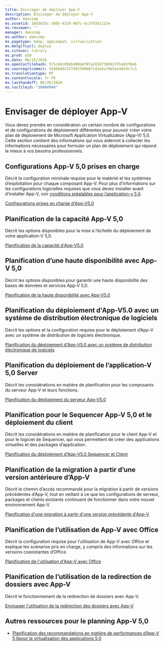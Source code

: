 ```yaml
---
title: Envisager de déployer App-V
description: Envisager de déployer App-V
author: dansimp
ms.assetid: 28d3035c-3805-4339-90fc-6c3fd3b1123e
ms.reviewer: ''
manager: dansimp
ms.author: dansimp
ms.pagetype: mdop, appcompat, virtualization
ms.mktglfcycl: deploy
ms.sitesec: library
ms.prod: w10
ms.date: 06/16/2016
ms.openlocfilehash: 575c64c09dbd88b4f8fa28387369015fbe83f0e6
ms.sourcegitcommit: 354664bc527d93f80687cd2eba70d1eea024c7c3
ms.translationtype: MT
ms.contentlocale: fr-FR
ms.lasthandoff: 06/26/2020
ms.locfileid: "10804944"
---
```

# Envisager de déployer App-V


Vous devez prendre en considération un certain nombre de configurations et de configurations de déploiement différentes pour pouvoir créer votre plan de déploiement de Microsoft Application Virtualization (App-V) 5,0. Cette section contient des informations qui vous aideront à collecter les informations nécessaires pour formuler un plan de déploiement qui répond le mieux à vos besoins professionnels.

## <a href="" id="---------app-v-5-0-supported-configurations"></a> Configurations App-V 5,0 prises en charge


Décrit la configuration minimale requise pour le matériel et les systèmes d’exploitation pour chaque composant App-V. Pour plus d’informations sur les configurations logicielles requises que vous devez installer avant d’installer App-V, voir [conditions préalables pour l’application-v 5,0](app-v-50-prerequisites.md).

[Configurations prises en charge d'App-V5.0](app-v-50-supported-configurations.md)

## Planification de la capacité App-V 5,0


Décrit les options disponibles pour la mise à l’échelle du déploiement de votre application-V 5,0.

[Planification de la capacité d'App-V5.0](app-v-50-capacity-planning.md)

## Planification d’une haute disponibilité avec App-V 5,0


Décrit les options disponibles pour garantir une haute disponibilité des bases de données et services App-V 5,0.

[Planification de la haute disponibilité avec App-V5.0](planning-for-high-availability-with-app-v-50.md)

## Planification du déploiement d'App-V5.0 avec un système de distribution électronique de logiciels


Décrit les options et la configuration requise pour le déploiement d’App-V avec un système de distribution de logiciels électronique.

[Planification du déploiement d'App-V5.0 avec un système de distribution électronique de logiciels](planning-to-deploy-app-v-50-with-an-electronic-software-distribution-system.md)

## Planification du déploiement de l’application-V 5,0 Server


Décrit les considérations en matière de planification pour les composants du serveur App-V et leurs fonctions.

[Planification du déploiement du serveur App-V5.0](planning-for-the-app-v-50-server-deployment.md)

## Planification pour le Sequencer App-V 5,0 et le déploiement du client


Décrit les considérations en matière de planification pour le client App-V et pour le logiciel de Sequencer, qui vous permettent de créer des applications virtuelles et des packages d’application.

[Planification du déploiement d'App-V5.0 Sequencer et Client](planning-for-the-app-v-50-sequencer-and-client-deployment.md)

## Planification de la migration à partir d’une version antérieure d’App-V


Décrit le chemin d’accès recommandé pour la migration à partir de versions précédentes d’App-V, tout en veillant à ce que les configurations de serveur, packages et clients existants continuent de fonctionner dans votre nouvel environnement App-V.

[Planification d'une migration à partir d'une version précédente d'App-V](planning-for-migrating-from-a-previous-version-of-app-v.md)

## Planification de l’utilisation de App-V avec Office


Décrit la configuration requise pour l’utilisation de App-V avec Office et explique les scénarios pris en charge, y compris des informations sur les versions coexistantes d’Office.

[Planification de l'utilisation d'App-V avec Office](planning-for-using-app-v-with-office.md)

## Planification de l’utilisation de la redirection de dossiers avec App-V


Décrit le fonctionnement de la redirection de dossiers avec App-V.

[Envisager l'utilisation de la redirection des dossiers avec App-V](planning-to-use-folder-redirection-with-app-v.md)

## <a href="" id="other-resources-for-app-v-5-0-planning-"></a>Autres ressources pour le planning App-V 5,0


-   [Planification des recommandations en matière de performances d’App-V 5,0](planning-for-app-v-50-rc.md)[pour la virtualisation des applications 5,0](performance-guidance-for-application-virtualization-50.md)

 

 





